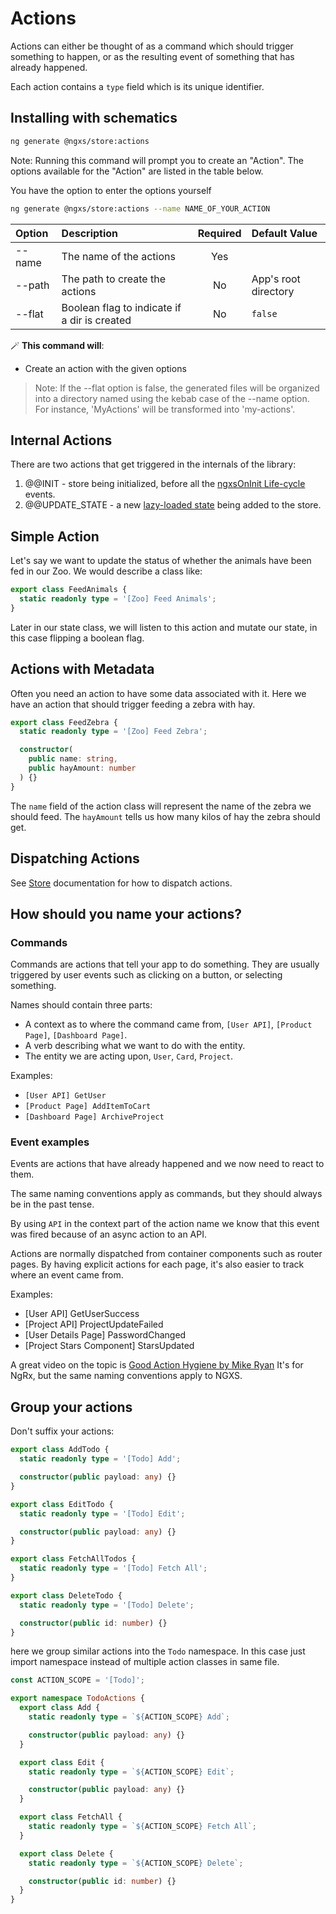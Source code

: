 # Actions

Actions can either be thought of as a command which should trigger something to happen,
or as the resulting event of something that has already happened.

Each action contains a `type` field which is its unique identifier.

## Installing with schematics

```bash
ng generate @ngxs/store:actions
```

Note: Running this command will prompt you to create an "Action". The options available for the "Action" are listed in the table below.

You have the option to enter the options yourself

```bash
ng generate @ngxs/store:actions --name NAME_OF_YOUR_ACTION
```

| Option | Description                                  | Required | Default Value        |
| :----- | :------------------------------------------- | :------: | :------------------- |
| --name | The name of the actions                      |   Yes    |                      |
| --path | The path to create the actions               |    No    | App's root directory |
| --flat | Boolean flag to indicate if a dir is created |    No    | `false`              |

🪄 **This command will**:

- Create an action with the given options

> Note: If the --flat option is false, the generated files will be organized into a directory named using the kebab case of the --name option. For instance, 'MyActions' will be transformed into 'my-actions'.

## Internal Actions

There are two actions that get triggered in the internals of the library:

1. @@INIT - store being initialized, before all the [ngxsOnInit Life-cycle](../advanced/life-cycle.md) events.
1. @@UPDATE_STATE - a new [lazy-loaded state](../advanced/lazy.md) being added to the store.

## Simple Action

Let's say we want to update the status of whether the animals have been fed
in our Zoo. We would describe a class like:

```ts
export class FeedAnimals {
  static readonly type = '[Zoo] Feed Animals';
}
```

Later in our state class, we will listen to this action and mutate our
state, in this case flipping a boolean flag.

## Actions with Metadata

Often you need an action to have some data associated with it.
Here we have an action that should trigger feeding a zebra with hay.

```ts
export class FeedZebra {
  static readonly type = '[Zoo] Feed Zebra';

  constructor(
    public name: string,
    public hayAmount: number
  ) {}
}
```

The `name` field of the action class will represent the name of the zebra we should feed.
The `hayAmount` tells us how many kilos of hay the zebra should get.

## Dispatching Actions

See [Store](store.md) documentation for how to dispatch actions.

## How should you name your actions?

### Commands

Commands are actions that tell your app to do something.
They are usually triggered by user events such as clicking on a button, or selecting something.

Names should contain three parts:

- A context as to where the command came from, `[User API]`, `[Product Page]`, `[Dashboard Page]`.
- A verb describing what we want to do with the entity.
- The entity we are acting upon, `User`, `Card`, `Project`.

Examples:

- `[User API] GetUser`
- `[Product Page] AddItemToCart`
- `[Dashboard Page] ArchiveProject`

### Event examples

Events are actions that have already happened and we now need to react to them.

The same naming conventions apply as commands, but they should always be in the past tense.

By using `API` in the context part of the action name we know that this event was fired because of an async action to an API.

Actions are normally dispatched from container components such as router pages.
By having explicit actions for each page, it's also easier to track where an event came from.

Examples:

- [User API] GetUserSuccess
- [Project API] ProjectUpdateFailed
- [User Details Page] PasswordChanged
- [Project Stars Component] StarsUpdated

A great video on the topic is [Good Action Hygiene by Mike Ryan](https://www.youtube.com/watch?v=JmnsEvoy-gY)
It's for NgRx, but the same naming conventions apply to NGXS.

## Group your actions

Don't suffix your actions:

```ts
export class AddTodo {
  static readonly type = '[Todo] Add';

  constructor(public payload: any) {}
}

export class EditTodo {
  static readonly type = '[Todo] Edit';

  constructor(public payload: any) {}
}

export class FetchAllTodos {
  static readonly type = '[Todo] Fetch All';
}

export class DeleteTodo {
  static readonly type = '[Todo] Delete';

  constructor(public id: number) {}
}
```

here we group similar actions into the `Todo` namespace.
In this case just import namespace instead of multiple action classes in same file.

```ts
const ACTION_SCOPE = '[Todo]';

export namespace TodoActions {
  export class Add {
    static readonly type = `${ACTION_SCOPE} Add`;

    constructor(public payload: any) {}
  }

  export class Edit {
    static readonly type = `${ACTION_SCOPE} Edit`;

    constructor(public payload: any) {}
  }

  export class FetchAll {
    static readonly type = `${ACTION_SCOPE} Fetch All`;
  }

  export class Delete {
    static readonly type = `${ACTION_SCOPE} Delete`;

    constructor(public id: number) {}
  }
}
```
